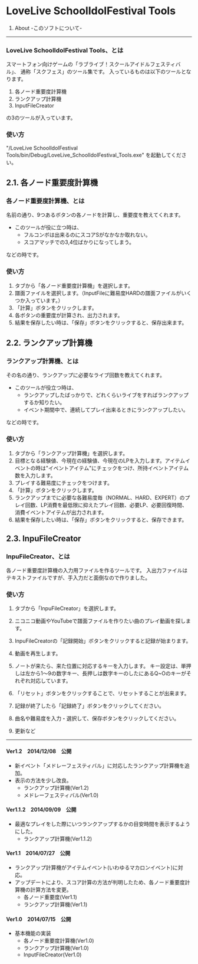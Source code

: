 LoveLive SchoolIdolFestival Tools
=================================
1. About -このソフトについて-
---------------------------------

### LoveLive SchoolIdolFestival Tools、とは

スマートフォン向けゲームの「ラブライブ！スクールアイドルフェスティバル」、
通称「スクフェス」のツール集です。
入っているものは以下のツールとなります。

1. 各ノード重要度計算機
2. ランクアップ計算機
3. InputFileCreator

の3のツールが入っています。

### 使い方

"/LoveLive SchoolIdolFestival Tools/bin/Debug/LoveLive_SchoolIdolFestival_Tools.exe" を起動してください。

2.1. 各ノード重要度計算機
--------------------------------

### 各ノード重要度計算機、とは

名前の通り、9つあるボタンの各ノードを計算し、重要度を教えてくれます。

* このツールが役に立つ時は、
	* フルコンボは出来るのにスコアSがなかなか取れない。
	* スコアマッチでの3,4位ばかりになってしまう。

などの時です。

### 使い方

1. タブから「各ノード重要度計算機」を選択します。
2. 譜面ファイルを選択します。（InputFileに難易度HARDの譜面ファイルがいくつか入っています。）
3. 「計算」ボタンをクリックします。
4. 各ボタンの重要度が計算され、出力されます。
5. 結果を保存したい時は、「保存」ボタンをクリックすると、保存出来ます。

2.2. ランクアップ計算機
--------------------------------

### ランクアップ計算機、とは

その名の通り、ランクアップに必要なライブ回数を教えてくれます。

* このツールが役立つ時は、
	* ランクアップしたばっかりで、どれくらいライブをすればランクアップするか知りたい。
	* イベント期間中で、連続してプレイ出来るときにランクアップしたい。

などの時です。

### 使い方

1. タブから「ランクアップ計算機」を選択します。
2. 目標となる経験値、今現在の経験値、今現在のLPを入力します。アイテムイベントの時は"イベントアイテム"にチェックをつけ、所持イベントアイテム数を入力します。
3. プレイする難易度にチェックをつけます。
4. 「計算」ボタンをクリックします。
5. ランクアップまでに必要な各難易度毎（NORMAL、HARD、EXPERT）のプレイ回数、LP消費を最低限に抑えたプレイ回数、必要LP、必要回復時間、消費イベントアイテムが出力されます。
6. 結果を保存したい時は、「保存」ボタンをクリックすると、保存できます。

2.3. InpuFileCreator
--------------------------------

### InpuFileCreator、とは

各ノード重要度計算機の入力用ファイルを作るツールです。
入出力ファイルはテキストファイルですが、手入力だと面倒なので作りました。

### 使い方

1. タブから「InpuFileCreator」を選択します。
2. ニコニコ動画やYouTubeで譜面ファイルを作りたい曲のプレイ動画を探します。
3. InpuFileCreatorの「記録開始」ボタンをクリックすると記録が始まります。
4. 動画を再生します。
5. ノートが来たら、来た位置に対応するキーを入力します。
キー設定は、単押しは左から1～9の数字キー、長押しは数字キーのしたにあるQ~Oのキーがそれぞれ対応しています。
6. 「リセット」ボタンをクリックすることで、リセットすることが出来ます。
7. 記録が終了したら「記録終了」ボタンをクリックしてください。
8. 曲名や難易度を入力・選択して、保存ボタンをクリックしてください。　　

3. 更新など
--------------------------------

#### Ver1.2　2014/12/08　公開
* 新イベント「メドレーフェスティバル」に対応したランクアップ計算機を追加。
* 表示の方法を少し改良。
	* ランクアップ計算機(Ver1.2)
	* メドレーフェスティバル(Ver1.0)

#### Ver1.1.2　2014/09/09　公開
* 最適なプレイをした際にいつランクアップするかの目安時間を表示するようにした。
	* ランクアップ計算機(Ver1.1.2)

#### Ver1.1　2014/07/27　公開
* ランクアップ計算機がアイテムイベント(いわゆるマカロンイベント)に対応。
* アップデートにより、スコア計算の方法が判明したため、各ノード重要度計算機の計算方法を変更。
	* 各ノード重要度(Ver1.1)
	* ランクアップ計算機(Ver1.1)

#### Ver1.0　2014/07/15　公開
* 基本機能の実装
	* 各ノード重要度計算機(Ver1.0)
	* ランクアップ計算機(Ver1.0)
	* InputFileCreator(Ver1.0)